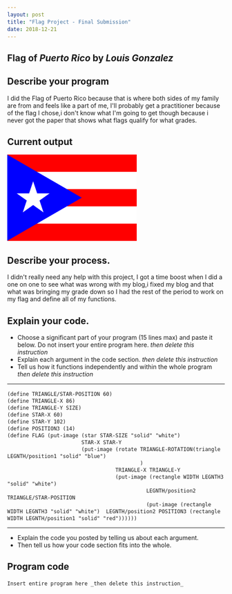 ```yaml
---
layout: post
title: "Flag Project - Final Submission"
date: 2018-12-21
---
```


## Flag of _Puerto Rico_ by _Louis Gonzalez_

## Describe your program
I did the Flag of Puerto Rico because that is where both sides of my family are from and feels like a part of me, I'll probably get a practitioner because of the flag I chose,i don't know what I'm going to get though because i never got the paper that shows what flags qualify for what grades.



## Current output

![Puerto Rico Flag](/images/LG_flagV2.png)

## Describe your process.

I didn't really need any help with this project, I got a time boost when I did a one on one to see what was wrong with my blog,i fixed my blog and that what was bringing my grade down so I had the rest of the period to work on my flag and define all of my functions.


## Explain your code.

-   Choose a significant part of your program (15 lines max) and paste it below. Do not insert your entire program here. _then delete this instruction_
-   Explain each argument in the code section. _then delete this instruction_
-   Tell us how it functions independently and within the whole program _then delete this instruction_

* * *

```
(define TRIANGLE/STAR-POSITION 60)
(define TRIANGLE-X 86)
(define TRIANGLE-Y SIZE)
(define STAR-X 60)
(define STAR-Y 102)
(define POSITION3 (14)
(define FLAG (put-image (star STAR-SIZE "solid" "white") 
                        STAR-X STAR-Y 
                        (put-image (rotate TRIANGLE-ROTATION(triangle LEGNTH/position1 "solid" "blue")
                                           ) 
                                   TRIANGLE-X TRIANGLE-Y 
                                   (put-image (rectangle WIDTH LEGNTH3 "solid" "white") 
                                             LEGNTH/position2 TRIANGLE/STAR-POSITION 
                                             (put-image (rectangle WIDTH LEGNTH3 "solid" "white")  LEGNTH/position2 POSITION3 (rectangle WIDTH LEGNTH/position1 "solid" "red"))))))
```

* * *

-   Explain the code you posted by telling us about each argument.
-   Then tell us how your code section fits into the whole.
 
<!--- Delete this comment and add your writing -->


## Program code

```
Insert entire program here _then delete this instruction_
```
